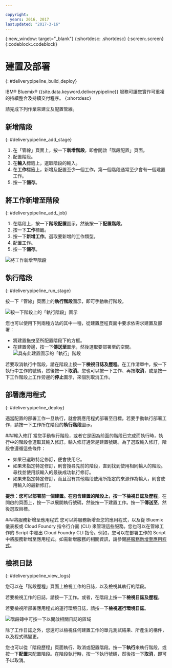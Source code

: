 ```yaml
---

copyright:
  years: 2016, 2017
lastupdated: "2017-3-16"
---
```

<!-- Copyright info at top of file: REQUIRED
    The copyright info is YAML content that must occur at the top of the MD file, before attributes are listed.
    It must be surrounded by 3 dashes.
    The value "years" can contain just one year or a two years separated by a comma. (years: 2014, 2016)
    Indentation as per the previous template must be preserved.
-->

{:new_window: target="_blank"}
{:shortdesc: .shortdesc}
{:screen:.screen}
{:codeblock:.codeblock}

# 建置及部署
{: #deliverypipeline_build_deploy}

IBM&reg; Bluemix&reg; {{site.data.keyword.deliverypipeline}} 服務可讓您實作可重複的持續整合及持續交付程序。
{:shortdesc}

請完成下列作業來建立及配置管線。

## 新增階段
{: #deliverypipeline_add_stage}

1. 在「管線」頁面上，按一下**新增階段**。即會開啟「階段配置」頁面。
2. 配置階段。
  1. 在**輸入**標籤上，選取階段的輸入。
  2. 在**工作**標籤上，新增及配置至少一個工作。第一個階段通常至少會有一個建置工作。
3. 按一下**儲存**。

## 將工作新增至階段
{: #deliverypipeline_add_job}

1. 在階段上，按一下**階段配置**圖示，然後按一下**配置階段**。
2. 按一下**工作**標籤。
3. 按一下**新增工作**。選取要新增的工作類型。
4. 配置工作。
5. 按一下**儲存**。

![將工作新增至階段](images/AddJob2.png)

## 執行階段
{: #deliverypipeline_run_stage}

按一下「管線」頁面上的**執行階段**圖示，即可手動執行階段。

![按一下階段上的「執行階段」圖示](images/RunStage.png)

您也可以使用下列兩種方法的其中一種，從建置歷程頁面中要求依需求建置及部署：
* 將建置拖曳至所配置階段下的方框。
* 在建置旁邊，按一下**傳送至**圖示，然後選取要部署至的空間。
  ![具有此建置圖示的「執行」階段](images/deploy_to.png)

若要取消執行中階段，請在階段上按一下**檢視日誌及歷程**。在工作清單中，按一下執行中工作的號碼，然後按一下**取消**。您也可以按一下工作、再按**取消**，或是按一下工作階段上工作旁邊的**停止**圖示，來個別取消工作。

## 部署應用程式
{: #deliverypipeline_deploy}

適當配置的部署工作一旦執行，就會將應用程式部署至目標。若要手動執行部署工作，請按一下工作所在階段的**執行階段**圖示。

###輸入修訂
當您手動執行階段，或者它是因為前面的階段已完成而執行時，執行中的階段會選取其輸入修訂。輸入修訂通常是建置號碼。為了選取輸入修訂，階段會遵循這些條件：

* 如果已選取特定修訂，便會使用它。
* 如果未指定特定修訂，則會搜尋先前的階段，直到找到使用相同輸入的階段。尋找並使用該輸入的最後成功執行修訂。
* 如果未指定特定修訂，而且沒有其他階段使用所指定的來源作為輸入，則會使用輸入的最新修訂。

**提示：**您可以部署前一個建置。在包含建置的階段上，按一下**檢視日誌及歷程**。在開啟的頁面上，按一下以展開執行號碼，然後按一下建置工作。按一下**傳送至**，然後選取目標。

###將服務新增至應用程式
您可以將服務新增至您的應用程式，以及從 Bluemix 儀表板或 Cloud Foundry 指令行介面 (CLI) 來管理這些服務。您也可以在管線工作的 Script 中發出 Cloud Foundry CLI 指令。例如，您可以在部署工作的 Script 中將服務新增至應用程式。如需新增服務的相關資訊，請參閱[將服務新增至應用程式](/docs/services/reqnsi.html#add_service)。

## 檢視日誌
{: #deliverypipeline_view_logs}

您可以在「階段歷程」頁面上檢視工作的日誌，以及檢視其執行的階段。

若要檢視工作的日誌，請按一下工作。或者，在階段上按一下**檢視日誌及歷程**。

若要檢視所部署應用程式的運行環境日誌，請按一下**檢視運行環境日誌**。

![階段磚中可按一下以開啟相關日誌的區域](images/view_logs_and_history.png)

除了工作日誌之外，您還可以檢視任何建置工作的單元測試結果、所產生的構件，以及程式碼變更。

您也可以從「階段歷程」頁面執行、取消或配置階段。按一下**執行**來執行階段，或按一下**配置**來配置階段。在階段執行時，按一下執行號碼，然後按一下**取消**，即可予以取消。
